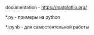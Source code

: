 documentation - https://matplotlib.org/

*.py - примеры на python

*.ipynb - для самостоятельной работы
